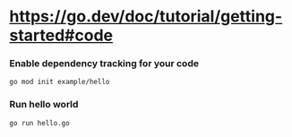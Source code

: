 # https://go.dev/doc/tutorial/getting-started#code

### Enable dependency tracking for your code
```console
go mod init example/hello
```

### Run hello world
```console
go run hello.go
```
